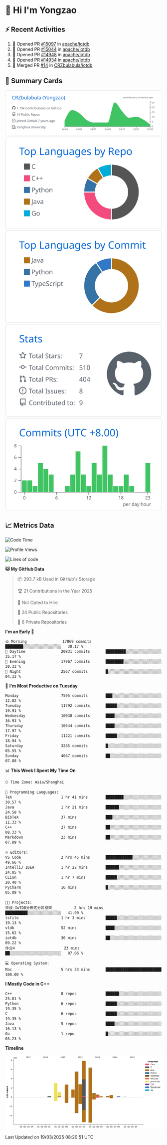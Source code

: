 # 👋 Hi I'm Yongzao

## ⚡ Recent Activities
<!--START_SECTION:activity-->
1. 💪 Opened PR [#15097](https://github.com/apache/iotdb/pull/15097) in [apache/iotdb](https://github.com/apache/iotdb)
2. 💪 Opened PR [#15044](https://github.com/apache/iotdb/pull/15044) in [apache/iotdb](https://github.com/apache/iotdb)
3. 💪 Opened PR [#14948](https://github.com/apache/iotdb/pull/14948) in [apache/iotdb](https://github.com/apache/iotdb)
4. 💪 Opened PR [#14934](https://github.com/apache/iotdb/pull/14934) in [apache/iotdb](https://github.com/apache/iotdb)
5. 🎉 Merged PR [#14](https://github.com/CRZbulabula/iotdb/pull/14) in [CRZbulabula/iotdb](https://github.com/CRZbulabula/iotdb)
<!--END_SECTION:activity-->

## 🎑 Summary Cards

[![](https://raw.githubusercontent.com/CRZbulabula/CRZbulabula/main/profile-summary-card-output/github/0-profile-details.svg)](https://github.com/vn7n24fzkq/github-profile-summary-cards)
[![](https://raw.githubusercontent.com/CRZbulabula/CRZbulabula/main/profile-summary-card-output/github/1-repos-per-language.svg)](https://github.com/vn7n24fzkq/github-profile-summary-cards) [![](https://raw.githubusercontent.com/CRZbulabula/CRZbulabula/main/profile-summary-card-output/github/2-most-commit-language.svg)](https://github.com/vn7n24fzkq/github-profile-summary-cards)
[![](https://raw.githubusercontent.com/CRZbulabula/CRZbulabula/main/profile-summary-card-output/github/3-stats.svg)](https://github.com/vn7n24fzkq/github-profile-summary-cards) [![](https://raw.githubusercontent.com/CRZbulabula/CRZbulabula/main/profile-summary-card-output/github/4-productive-time.svg)](https://github.com/vn7n24fzkq/github-profile-summary-cards)

## 📈 Metrics Data

<!--START_SECTION:waka-->
![Code Time](http://img.shields.io/badge/Code%20Time-838%20hrs%2054%20mins-blue)

![Profile Views](http://img.shields.io/badge/Profile%20Views-1-blue)

![Lines of code](https://img.shields.io/badge/From%20Hello%20World%20I%27ve%20Written-33.4%20million%20lines%20of%20code-blue)

**🐱 My GitHub Data** 

> 📦 293.7 kB Used in GitHub's Storage 
 > 
> 🏆 21 Contributions in the Year 2025
 > 
> 🚫 Not Opted to Hire
 > 
> 📜 24 Public Repositories 
 > 
> 🔑 6 Private Repositories 
 > 
**I'm an Early 🐤** 

```text
🌞 Morning                17869 commits       ████████░░░░░░░░░░░░░░░░░   30.17 % 
🌆 Daytime                20831 commits       █████████░░░░░░░░░░░░░░░░   35.17 % 
🌃 Evening                17967 commits       ████████░░░░░░░░░░░░░░░░░   30.33 % 
🌙 Night                  2567 commits        █░░░░░░░░░░░░░░░░░░░░░░░░   04.33 % 
```
📅 **I'm Most Productive on Tuesday** 

```text
Monday                   7595 commits        ███░░░░░░░░░░░░░░░░░░░░░░   12.82 % 
Tuesday                  11792 commits       █████░░░░░░░░░░░░░░░░░░░░   19.91 % 
Wednesday                10030 commits       ████░░░░░░░░░░░░░░░░░░░░░   16.93 % 
Thursday                 10644 commits       ████░░░░░░░░░░░░░░░░░░░░░   17.97 % 
Friday                   11221 commits       █████░░░░░░░░░░░░░░░░░░░░   18.94 % 
Saturday                 3285 commits        █░░░░░░░░░░░░░░░░░░░░░░░░   05.55 % 
Sunday                   4667 commits        ██░░░░░░░░░░░░░░░░░░░░░░░   07.88 % 
```


📊 **This Week I Spent My Time On** 

```text
🕑︎ Time Zone: Asia/Shanghai

💬 Programming Languages: 
TeX                      1 hr 41 mins        ████████░░░░░░░░░░░░░░░░░   30.57 % 
Java                     1 hr 21 mins        ██████░░░░░░░░░░░░░░░░░░░   24.58 % 
BibTeX                   37 mins             ███░░░░░░░░░░░░░░░░░░░░░░   11.33 % 
C++                      27 mins             ██░░░░░░░░░░░░░░░░░░░░░░░   08.33 % 
Markdown                 23 mins             ██░░░░░░░░░░░░░░░░░░░░░░░   07.09 % 

🔥 Editors: 
VS Code                  2 hrs 45 mins       ████████████░░░░░░░░░░░░░   49.66 % 
IntelliJ IDEA            1 hr 22 mins        ██████░░░░░░░░░░░░░░░░░░░   24.85 % 
CLion                    1 hr 7 mins         █████░░░░░░░░░░░░░░░░░░░░   20.40 % 
PyCharm                  16 mins             █░░░░░░░░░░░░░░░░░░░░░░░░   05.09 % 

🐱‍💻 Projects: 
毕设-IoTDB分布式分区框架          2 hrs 19 mins       ██████████░░░░░░░░░░░░░░░   41.90 % 
tsfile                   1 hr 3 mins         █████░░░░░░░░░░░░░░░░░░░░   19.13 % 
vldb                     52 mins             ████░░░░░░░░░░░░░░░░░░░░░   15.62 % 
iotdb                    30 mins             ██░░░░░░░░░░░░░░░░░░░░░░░   09.22 % 
作业4                      23 mins             ██░░░░░░░░░░░░░░░░░░░░░░░   07.06 % 

💻 Operating System: 
Mac                      5 hrs 33 mins       █████████████████████████   100.00 % 
```

**I Mostly Code in C++** 

```text
C++                      8 repos             ██████░░░░░░░░░░░░░░░░░░░   25.81 % 
Python                   6 repos             █████░░░░░░░░░░░░░░░░░░░░   19.35 % 
C                        6 repos             █████░░░░░░░░░░░░░░░░░░░░   19.35 % 
Java                     5 repos             ████░░░░░░░░░░░░░░░░░░░░░   16.13 % 
Go                       1 repo              █░░░░░░░░░░░░░░░░░░░░░░░░   03.23 % 
```



**Timeline**

![Lines of Code chart](https://raw.githubusercontent.com/CRZbulabula/CRZbulabula/main/assets/bar_graph.png)


 Last Updated on 19/03/2025 08:20:51 UTC
<!--END_SECTION:waka-->

